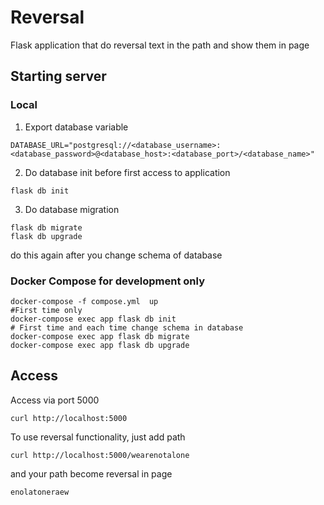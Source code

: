 # Reversal 

Flask application that do reversal text in the path and show them in page

## Starting server

### Local
1. Export database variable
```
DATABASE_URL="postgresql://<database_username>:<database_password>@<database_host>:<database_port>/<database_name>"
```
2. Do database init before first access to application
```
flask db init
```
3. Do database migration
```
flask db migrate
flask db upgrade
```
do this again after you change schema of database

### Docker Compose for development only
```
docker-compose -f compose.yml  up
#First time only
docker-compose exec app flask db init
# First time and each time change schema in database
docker-compose exec app flask db migrate
docker-compose exec app flask db upgrade
```

## Access
Access via port 5000
```
curl http://localhost:5000
```
To use reversal functionality, just add path
```
curl http://localhost:5000/wearenotalone
```
and your path become reversal in page
```
enolatoneraew
```